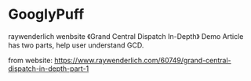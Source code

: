 # GooglyPuff
raywenderlich wenbsite 《Grand Central Dispatch In-Depth》 Demo
Article has two parts, help user understand GCD.   

from website: https://www.raywenderlich.com/60749/grand-central-dispatch-in-depth-part-1
